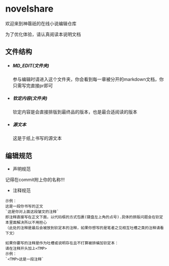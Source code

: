 # novelshare

欢迎来到神蓿祇的在线小说编辑仓库

为了优化体验，请认真阅读本说明文档

## 文件结构

- ##### MD_EDIT(文件夹)
  
  参与编辑时请进入这个文件夹，你会看到每一章被分开的markdown文档，你只需写完直接pr即可

- ##### 钦定内容(文件夹)
  
  钦定内容是会直接排版到最终品的版本，也是最合适阅读的版本

- ##### 源文本
  
  这是于纸上书写的源文本



## 编辑规范

- 声明规范

记得在commit附上你的名称!!!



- 注释规范

```注释请写在代码框里面
示例：
这是一段你书写的正文
`这是你对上面这段皱文的注释`
即注释直接写在正文下面，以代码框的方式包裹(键盘左上角的点号).具体的排版问题会在钦定本里面解决所以不用担心
（此处的注释是最后会被放到钦定本的注释，如果你想写的是笔者之见相互吐槽之类的注释请看下文）
```

```
如果你要写的注释是作为吐槽或说明存在且不打算被排编加钦定本：
请在注释开头加上<TMP>
示例：
`<TMP>这是一段注释`
```